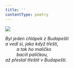 ```yaml
---
title: ''
contentType: poetry
---
```


<section>

![](../Images/034.jpg)

_Byl jeden chlápek z Budapešti  
a vedl si, jako když třeští,  
         a tak ho maličko  
         bacili paličkou,  
až přestal třeštit v Budapešti._

</section>
